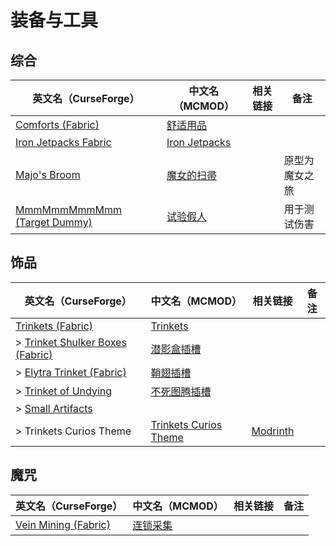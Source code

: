 # 装备与工具

## 综合

| 英文名（CurseForge）                                                                      | 中文名（MCMOD）                                       | 相关链接 | 备注           |
| ----------------------------------------------------------------------------------------- | ----------------------------------------------------- | -------- | -------------- |
| [Comforts (Fabric)](https://www.curseforge.com/minecraft/mc-mods/comforts-fabric)         | [舒适用品](https://www.mcmod.cn/class/2107.html)      |          |                |
| [Iron Jetpacks Fabric](https://www.curseforge.com/minecraft/mc-mods/iron-jetpacks-fabric) | [Iron Jetpacks](https://www.mcmod.cn/class/3979.html) |          |                |
| [Majo's Broom](https://www.curseforge.com/minecraft/mc-mods/majos-broom)                  | [魔女的扫帚](https://www.mcmod.cn/class/3911.html)    |          | 原型为魔女之旅 |
| [MmmMmmMmmMmm (Target Dummy)](https://www.curseforge.com/minecraft/mc-mods/mmmmmmmmmmmm)  | [试验假人](https://www.mcmod.cn/class/1139.html)      |          | 用于测试伤害   |

## 饰品

| 英文名（CurseForge）                                                                                          | 中文名（MCMOD）                                               | 相关链接                                                   | 备注 |
| ------------------------------------------------------------------------------------------------------------- | ------------------------------------------------------------- | ---------------------------------------------------------- | ---- |
| [Trinkets (Fabric)](https://www.curseforge.com/minecraft/mc-mods/trinkets-fabric)                             | [Trinkets](https://www.mcmod.cn/class/3985.html)              |                                                            |      |
| > [Trinket Shulker Boxes (Fabric)](https://www.curseforge.com/minecraft/mc-mods/trinket-shulker-boxes-fabric) | [潜影盒插槽](https://www.mcmod.cn/class/3958.html)            |                                                            |      |
| > [Elytra Trinket (Fabric)](https://www.curseforge.com/minecraft/mc-mods/elytra-trinket-fabric)               | [鞘翅插槽](https://www.mcmod.cn/class/3923.html)              |                                                            |      |
| > [Trinket of Undying](https://www.curseforge.com/minecraft/mc-mods/trinket-of-undying-fabric)                | [不死图腾插槽](https://www.mcmod.cn/class/2236.html)          |                                                            |      |
| > [Small Artifacts](https://www.curseforge.com/minecraft/mc-mods/small-artifacts)                             |                                                               |                                                            |      |
| > Trinkets Curios Theme                                                                                       | [Trinkets Curios Theme](https://www.mcmod.cn/class/6570.html) | [Modrinth](https://modrinth.com/mod/trinkets-curios-theme) |      |

## 魔咒

| 英文名（CurseForge）                                                                    | 中文名（MCMOD）                                  | 相关链接 | 备注 |
| --------------------------------------------------------------------------------------- | ------------------------------------------------ | -------- | ---- |
| [Vein Mining (Fabric)](https://www.curseforge.com/minecraft/mc-mods/vein-mining-fabric) | [连锁采集](https://www.mcmod.cn/class/5616.html) |          |      |
